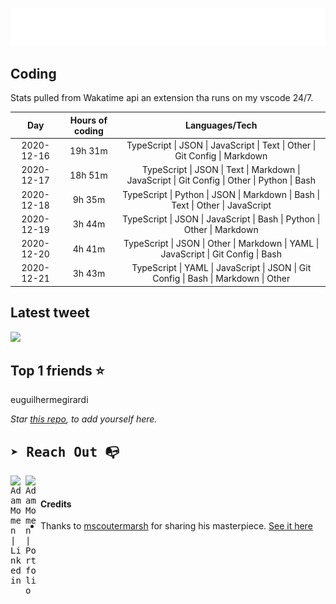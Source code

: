 
![test image size](/assets/welcome_message.gif)

## Coding
Stats pulled from Wakatime api an extension tha runs on my vscode 24/7.

|Day|Hours of coding|Languages/Tech|
|:-:|:-:|:-:|
|2020-12-16|19h 31m|TypeScript &#124; JSON &#124; JavaScript &#124; Text &#124; Other &#124; Git Config &#124; Markdown|
|2020-12-17|18h 51m|TypeScript &#124; JSON &#124; Text &#124; Markdown &#124; JavaScript &#124; Git Config &#124; Other &#124; Python &#124; Bash|
|2020-12-18|9h 35m|TypeScript &#124; Python &#124; JSON &#124; Markdown &#124; Bash &#124; Text &#124; Other &#124; JavaScript|
|2020-12-19|3h 44m|TypeScript &#124; JSON &#124; JavaScript &#124; Bash &#124; Python &#124; Other &#124; Markdown|
|2020-12-20|4h 41m|TypeScript &#124; JSON &#124; Other &#124; Markdown &#124; YAML &#124; JavaScript &#124; Git Config &#124; Bash|
|2020-12-21|3h 43m|TypeScript &#124; YAML &#124; JavaScript &#124; JSON &#124; Git Config &#124; Bash &#124; Markdown &#124; Other|

## Latest tweet
[<img src="<tweet-image-url>" width="400">](https://twitter.com/adammomen8/status/1316739109638090754)

## Top 1 friends ⭐️
euguilhermegirardi

*Star [this repo](https://github.com/AdamMomen/AdamMomen), to add yourself here.*


<samp>

## ➤ Reach Out :mailbox_with_no_mail:

>
  <a href="https://www.linkedin.com/in/adam-momen-99596275/">
     <img align="left" alt="Adam Momen | Linkedin" width="24px" src="./assets/Linkedin.svg" />
   </a>

   <a href="https://adammomen.com/">
     <img align="left" alt="Adam Momen | Portfolio" width="24px" src="./assets/web.svg" />
   </a>

</samp>

<br>

#### Credits
* Thanks to [mscoutermarsh](https://github.com/mscoutermarsh) for sharing his masterpiece. [See it here](https://github.com/mscoutermarsh/mscoutermarsh)